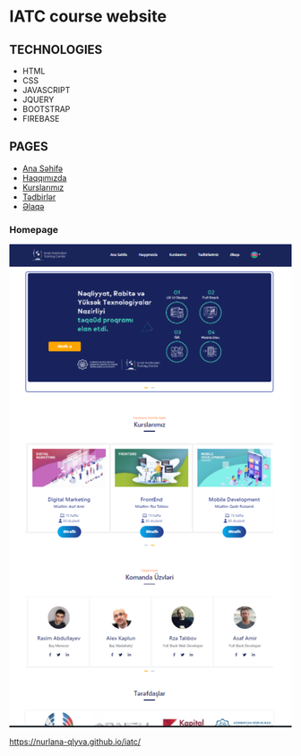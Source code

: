 # IATC course website
## TECHNOLOGIES

- HTML
- CSS
- JAVASCRIPT
- JQUERY
- BOOTSTRAP
- FIREBASE

## PAGES
- [Ana Səhifə](https://nurlana-qlyva.github.io/iatc/index.html)
- [Haqqımızda](https://nurlana-qlyva.github.io/iatc/about.html)
- [Kurslarımız](https://nurlana-qlyva.github.io/iatc/course.html)
- [Tədbirlər](https://nurlana-qlyva.github.io/iatc/event.html)
- [Əlaqə](https://nurlana-qlyva.github.io/iatc/contact.html)
### Homepage
![image](assets/image/homepage.png)

https://nurlana-qlyva.github.io/iatc/
